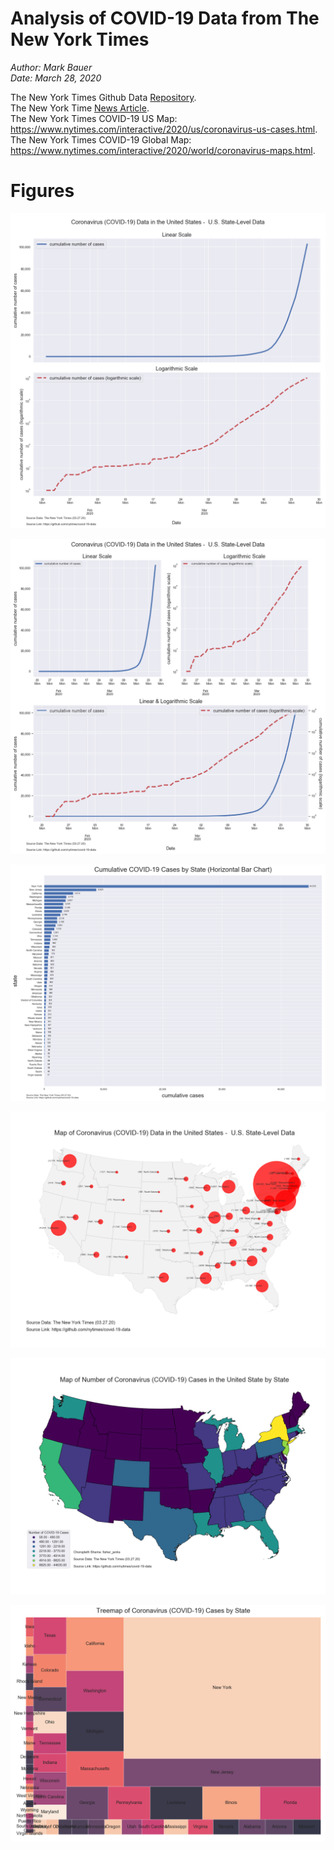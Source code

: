 # Analysis of COVID-19 Data from The New York Times

*Author: Mark Bauer*  
*Date: March 28, 2020*

The New York Times Github Data [Repository](https://github.com/nytimes/covid-19-data).   
The New York Time [News Article](https://www.nytimes.com/article/coronavirus-county-data-us.html).  
The New York Times COVID-19 US Map: https://www.nytimes.com/interactive/2020/us/coronavirus-us-cases.html.   
The New York Times COVID-19 Global Map: https://www.nytimes.com/interactive/2020/world/coronavirus-maps.html.  


# Figures 

![number of cases two subplots](figures/nyt-covid-19-data-2subplots-032720.png)

![number of cases three subplots](figures/nyt-covid-19-data-3subplots-032720.png)

![numer of cases state horizontal](figures/nyt-covid-19-data-barh-032720.png)

![numer of cases state map](figures/nyt-covid-19-data-state-map-032720.png)

![numer of cases state choropleth map ](figures/nyt-covid-19-data-state-map-choro-032720.png)

![numer of cases state treemap](figures/nyt-covid-19-data-treemap-032720.png)